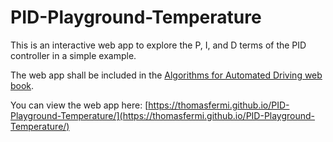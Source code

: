 # PID-Playground-Temperature
This is an interactive web app to explore the P, I, and D terms of the PID controller in a simple example.

The web app shall be included in the [Algorithms for Automated Driving web book](https://thomasfermi.github.io/Algorithms-for-Automated-Driving/Introduction/intro.html).

You can view the web app here: [https://thomasfermi.github.io/PID-Playground-Temperature/](https://thomasfermi.github.io/PID-Playground-Temperature/)